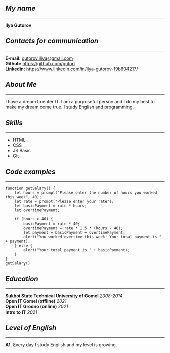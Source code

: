 ## *My name*
***
**Ilya Gutorov**
## *Contacts for communication*
***
**E-mail:** gutorov.iliya@gmail.com  
**Github:** https://github.com/gutori  
**Linkedin:** https://www.linkedin.com/in/ilya-gutorov-19b604217/  
## *About Me*
***
I have a dream to enter IT. I am a purposeful person and I do my best to make my dream come true. I study English and programming.
## *Skills*
***
+ HTML
+ CSS
+ JS Basic
+ Git
## *Code examples*
***
```
function getSalary() {
	let hours = prompt("Please enter the number of hours you worked this week", 40);
	let rate = prompt("Please enter your rate");
	let basicPayment = rate * hours;
	let overtimePayment;
	
	if (hours > 40) {
		basicPayment = rate * 40;
		overtimePayment = rate * 1.5 * (hours - 40);
		let payment = basicPayment + overtimePayment;
		alert("You worked overtime this week! Your total payment is " + payment);
	} else {
		alert("Your total payment is " + basicPayment);
	}
}
getSalary()
```
## *Education*
***
**Sukhoi State Technical University of Gomel** *2008-2014*  
**Open IT Gomel (offline)** *2021*  
**Open IT Grodno (online)** *2021*  
**Intro to IT** *2021*  
## *Level of English*
***
**A1.** Every day I study English and my level is growing.
